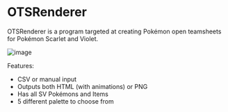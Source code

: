 # OTSRenderer

OTSRenderer is a program targeted at creating Pokémon open teamsheets for Pokémon Scarlet and Violet.

![image](https://i.imgur.com/3JUKNtL.png)


Features:
- CSV or manual input
- Outputs both HTML (with animations) or PNG
- Has all SV Pokémons and Items
- 5 different palette to choose from
